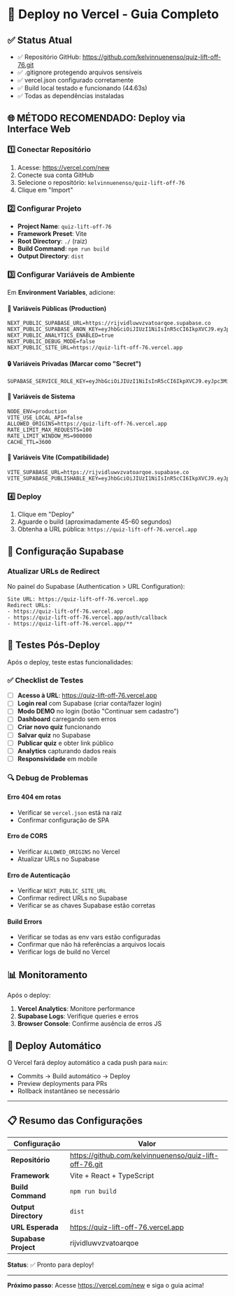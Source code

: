 # 🚀 Deploy no Vercel - Guia Completo

## ✅ Status Atual
- ✅ Repositório GitHub: https://github.com/kelvinnuenenso/quiz-lift-off-76.git
- ✅ .gitignore protegendo arquivos sensíveis
- ✅ vercel.json configurado corretamente
- ✅ Build local testado e funcionando (44.63s)
- ✅ Todas as dependências instaladas

## 🌐 MÉTODO RECOMENDADO: Deploy via Interface Web

### 1️⃣ Conectar Repositório
1. Acesse: https://vercel.com/new
2. Conecte sua conta GitHub
3. Selecione o repositório: `kelvinnuenenso/quiz-lift-off-76`
4. Clique em "Import"

### 2️⃣ Configurar Projeto
- **Project Name**: `quiz-lift-off-76`
- **Framework Preset**: Vite
- **Root Directory**: `./` (raiz)
- **Build Command**: `npm run build`
- **Output Directory**: `dist`

### 3️⃣ Configurar Variáveis de Ambiente

Em **Environment Variables**, adicione:

#### 🔑 Variáveis Públicas (Production)
```
NEXT_PUBLIC_SUPABASE_URL=https://rijvidluwvzvatoarqoe.supabase.co
NEXT_PUBLIC_SUPABASE_ANON_KEY=eyJhbGciOiJIUzI1NiIsInR5cCI6IkpXVCJ9.eyJpc3MiOiJzdXBhYmFzZSIsInJlZiI6InJpanZpZGx1d3Z6dmF0b2FycW9lIiwicm9sZSI6ImFub24iLCJpYXQiOjE3NTU1Njc0MTAsImV4cCI6MjA3MTE0MzQxMH0.Wm2aXhLV6ZO8ZeSpWwzdskisV_VIQbQvaHmHk0CLVTg
NEXT_PUBLIC_ANALYTICS_ENABLED=true
NEXT_PUBLIC_DEBUG_MODE=false
NEXT_PUBLIC_SITE_URL=https://quiz-lift-off-76.vercel.app
```

#### 🔒 Variáveis Privadas (Marcar como "Secret")
```
SUPABASE_SERVICE_ROLE_KEY=eyJhbGciOiJIUzI1NiIsInR5cCI6IkpXVCJ9.eyJpc3MiOiJzdXBhYmFzZSIsInJlZiI6InJpanZpZGx1d3Z6dmF0b2FycW9lIiwicm9sZSI6InNlcnZpY2Vfcm9sZSIsImlhdCI6MTc1NTU2NzQxMCwiZXhwIjoyMDcxMTQzNDEwfQ.Fc4_rKTUmQuFW5CBQJeGFXTnzr0Bwp1wqzFewthD1Lg
```

#### 🔧 Variáveis de Sistema
```
NODE_ENV=production
VITE_USE_LOCAL_API=false
ALLOWED_ORIGINS=https://quiz-lift-off-76.vercel.app
RATE_LIMIT_MAX_REQUESTS=100
RATE_LIMIT_WINDOW_MS=900000
CACHE_TTL=3600
```

#### 🔄 Variáveis Vite (Compatibilidade)
```
VITE_SUPABASE_URL=https://rijvidluwvzvatoarqoe.supabase.co
VITE_SUPABASE_PUBLISHABLE_KEY=eyJhbGciOiJIUzI1NiIsInR5cCI6IkpXVCJ9.eyJpc3MiOiJzdXBhYmFzZSIsInJlZiI6InJpanZpZGx1d3Z6dmF0b2FycW9lIiwicm9sZSI6ImFub24iLCJpYXQiOjE3NTU1Njc0MTAsImV4cCI6MjA3MTE0MzQxMH0.Wm2aXhLV6ZO8ZeSpWwzdskisV_VIQbQvaHmHk0CLVTg
```

### 4️⃣ Deploy
1. Clique em "Deploy"
2. Aguarde o build (aproximadamente 45-60 segundos)
3. Obtenha a URL pública: `https://quiz-lift-off-76.vercel.app`

## 🔧 Configuração Supabase

### Atualizar URLs de Redirect
No painel do Supabase (Authentication > URL Configuration):

```
Site URL: https://quiz-lift-off-76.vercel.app
Redirect URLs:
- https://quiz-lift-off-76.vercel.app
- https://quiz-lift-off-76.vercel.app/auth/callback
- https://quiz-lift-off-76.vercel.app/**
```

## 🧪 Testes Pós-Deploy

Após o deploy, teste estas funcionalidades:

### ✅ Checklist de Testes
- [ ] **Acesso à URL**: https://quiz-lift-off-76.vercel.app
- [ ] **Login real** com Supabase (criar conta/fazer login)
- [ ] **Modo DEMO** no login (botão "Continuar sem cadastro")
- [ ] **Dashboard** carregando sem erros
- [ ] **Criar novo quiz** funcionando
- [ ] **Salvar quiz** no Supabase
- [ ] **Publicar quiz** e obter link público
- [ ] **Analytics** capturando dados reais
- [ ] **Responsividade** em mobile

### 🔍 Debug de Problemas

#### Erro 404 em rotas
- Verificar se `vercel.json` está na raiz
- Confirmar configuração de SPA

#### Erro de CORS
- Verificar `ALLOWED_ORIGINS` no Vercel
- Atualizar URLs no Supabase

#### Erro de Autenticação
- Verificar `NEXT_PUBLIC_SITE_URL`
- Confirmar redirect URLs no Supabase
- Verificar se as chaves Supabase estão corretas

#### Build Errors
- Verificar se todas as env vars estão configuradas
- Confirmar que não há referências a arquivos locais
- Verificar logs de build no Vercel

## 📊 Monitoramento

Após o deploy:
1. **Vercel Analytics**: Monitore performance
2. **Supabase Logs**: Verifique queries e erros
3. **Browser Console**: Confirme ausência de erros JS

## 🚀 Deploy Automático

O Vercel fará deploy automático a cada push para `main`:
- Commits → Build automático → Deploy
- Preview deployments para PRs
- Rollback instantâneo se necessário

---

## 📋 Resumo das Configurações

| Configuração | Valor |
|--------------|-------|
| **Repositório** | https://github.com/kelvinnuenenso/quiz-lift-off-76.git |
| **Framework** | Vite + React + TypeScript |
| **Build Command** | `npm run build` |
| **Output Directory** | `dist` |
| **URL Esperada** | https://quiz-lift-off-76.vercel.app |
| **Supabase Project** | rijvidluwvzvatoarqoe |

**Status**: ✅ Pronto para deploy!

---

**Próximo passo**: Acesse https://vercel.com/new e siga o guia acima!